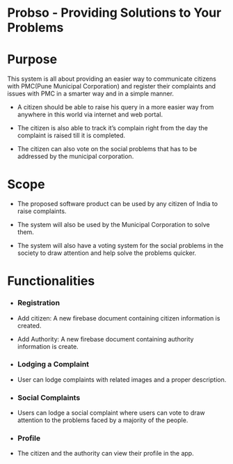 # Probso - Providing Solutions to Your Problems

# Purpose

This system is all about providing an easier way to communicate citizens with
PMC(Pune Municipal Corporation) and register their complaints and issues with PMC in a smarter way and in a
simple manner.
  
* A citizen should be able to raise his query in a more easier way from
anywhere in this world via internet and web portal.
 
* The citizen is also able to track it’s complain right from the day the complaint
is raised till it is completed.
 
* The citizen can also vote on the social problems that has to be addressed by
the municipal corporation.

# Scope

* The proposed software product can be used by any citizen of India to raise
complaints.

* The system will also be used by the Municipal Corporation to solve them.

* The system will also have a voting system for the social problems in the
society to draw attention and help solve the problems quicker.

# Functionalities


* ### Registration

* Add citizen: A new firebase document containing citizen information is
created.

* Add Authority: A new firebase document containing authority information is
create.

* ### Lodging a Complaint
* User can lodge complaints with related images and a proper description.

* ### Social Complaints
* Users can lodge a social complaint where users can vote to draw
attention to the problems faced by a majority of the people.

* ### Profile
* The citizen and the authority can view their profile in the app.


